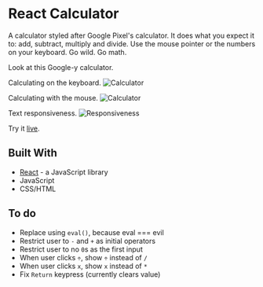 # React Calculator 

A calculator styled after Google Pixel's calculator. It does what you expect it to: add, subtract, multiply and divide. Use the mouse pointer or the numbers on your keyboard. Go wild. Go math. 

Look at this Google-y calculator. 


Calculating on the keyboard.
![Calculator]('./public/images/screen-01.gif')


Calculating with the mouse.
![Calculator]('./public/images/screen-02.gif')


Text responsiveness.
![Responsiveness]('./public/images/screen-03.gif')


Try it [live](https://react-calculator.netlify.com/).


## Built With
* [React](https://reactjs.org/) - a JavaScript library 
* JavaScript 
* CSS/HTML 


## To do
* Replace using `eval()`, because eval === evil 
* Restrict user to `-` and `+` as initial operators 
* Restrict user to no `0`s as the first input 
* When user clicks `÷`, show `÷` instead of `/`
* When user clicks `x`, show `x` instead of `*` 
* Fix `Return` keypress (currently clears value) 
